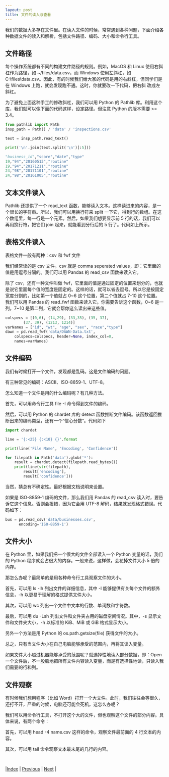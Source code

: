 ```yaml
---
layout: post
title: 文件的读入与查看
---
```


我们的数据大多存在文件里。在读入文件的时候，常常遇到各种问题，下面介绍各种数据文件的读入和解析，包括文件路径、编码、大小和命令行工具。

## 文件路径

每个操作系统都有不同的构建文件路径的规则。例如，MacOS 和 Linux 使用右斜杠作为路径，如 ~/files/data.csv，而 Windows 使用左斜杠，如 C:\files\data.csv。因此，有的时候我们给大家的代码是用的右斜杠，但同学们是在 Windows 上跑，就会发现跑不通。这时，你就要改一下代码，把右斜
改成左斜杠。

为了避免上面这种手工的修改斜杠，我们可以用 Python 的 Pathlib 库。利用这个库，我们就可以像下面的代码这样，设定路径。但注意 Python 的版本需要 >= 3.4。

```py
from pathlib import Path
insp_path = Path() / 'data' / 'inspections.csv'

text = insp_path.read_text()

print('\n'.join(text.split('\n')[:5]))

"business_id","score","date","type"
19,"94","20160513","routine"
19,"94","20171211","routine"
24,"98","20171101","routine"
24,"98","20161005","routine"
```

## 文本文件读入

Pathlib 还提供了一个 read_text 函数，能够读入文本。这样读进来的内容，是一个很长的字符串。所以，我们可以用换行符来 split 一下它，得到行的数组。在这个数组里，每一行是一个元素。然后，如果我们想要显示前 5 行的话，我们可以再用换行符，把它们 join 起来，就能看到分行后的 5 行了。代码如上所示。

## 表格文件读入

表格文件一般有两种：csv 和 fwf 文件

我们经常读的是 csv 文件。csv 就是 comma seperated values，即：它里面的值是用逗号分隔的。我们可以用 Pandas 的 read_csv 函数来读入它。

除了 csv，还有一种文件叫做 fwf，它里面的值是通过固定的位置来划分的，也就是说它里面每个值的宽度是固定的。这样的话，就可以省去逗号。所以它是按固定宽度分割的，比如第一个值就占 0~6 这个位置，第二个值就占 7-10 这个位置。我们可以用 Pandas 的 read_fwf 函数来读入它。你需要告诉这个函数，0~6 是一列，7~10 是第二列，它就会帮你这么读出来这些值。

```py
colspecs = [(0,6), (14,29), (33,35), (35, 37), 
        (37, 39), (1213, 1214)]
varNames = ["id", "wt", "age", "sex", "race","type"]
dawn = pd.read_fwf('data/DAWN-Data.txt', 
    colspecs=colspecs, header=None, index_col=0, 
    names=varNames)
```

## 文件编码

我们有时候打开一个文件，发现都是乱码。这是文件编码的问题。

有三种常见的编码：ASCII、ISO-8859-1、UTF-8。

怎么知道一个文件是用的什么编码呢？有几种方法。

首先，可以用命令行工具 file -I 命令得到文件的编码。

然后，可以用 Python 的 chardet 库的 detect 函数推断文件编码。该函数返回推断出来的编码类型，还有一个“信心分数”。代码如下

```py
import chardet

line = '{:<25} {:<10} {}'.format

print(line('File Name', 'Encoding', 'Confidence'))

for filepath in Path('data').glob('*'):
    result = chardet.detect(filepath.read_bytes())
    print(line(str(filepath),
        result['encoding'],
        result['confidence']))
```

当然，猜总有不确定性。最好根据文档说明来设置。

如果是 ISO-8859-1 编码的文件，那么我们用 Pandas 的 read_csv 读入时，要告诉它这个信息。否则会报错，因为它会用 UTF-8 解码，结果就发现格式错误。代码如下：

```py
bus = pd.read_csv('data/businesses.csv', 
      encoding='ISO-8859-1')
```

## 文件大小

在 Python 里，如果我们把一个很大的文件全部读入一个 Python 变量的话，我们的 Python 程序就会占很大的内存。一般来说，这样做，会花掉文件大小 5 倍的内存。

那怎么办呢？最简单的是用各种命令行工具观察文件的大小。

首先，可以用 ls -lh 列出文件的详细信息，其中 -l 能够提供有关每个文件的额外信息，-h 以更易于理解的格式提供文件大小。

其次，可以用 wc 列出一个文件中文本的行数、单词数和字符数。

最后，可以用 du -Lsh 列出文件和文件夹占用的磁盘空间情况。其中，-s 显示文件和文件夹大小，-h 以标准的 KiB、MiB 或 GiB 格式显示大小。

另外一个方法是用 Python 的 os.path.getsize(file) 获得文件的大小。

总之，只有当文件大小在自己电脑能够承受的范围内，再将其读入变量。

如果文件大小超过机器能够承受的范围呢？就选择性地读入部分数据，即：Open 一个文件后，不一股脑地把所有文件内容读入变量，而是有选择性地读，只读入我们需要的行和列。

## 文件观察

有时候我们想用程序（比如 Word）打开一个大文件。此时，我们往往会等很久，还打不开，严重的时候，电脑还可能会死机。这怎么办呢？

我们可以用命令行工具，不打开这个大的文件，但也观察这个文件的部分内容。具体来说，有两个命令：

首先，可以用 head -4 name.csv 这样的命令，观察文件最前面的 4 行文本的内容。

其次，可以用 tail 命令观察文本最末尾的几行的内容。

<br/>

|[Index](../) | [Previous](4-vi) | [Next](7-jupyter) |
